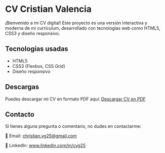# CV Cristian Valencia

¡Bienvenido a mi CV digital! Este proyecto es una versión interactiva y moderna de mi currículum, desarrollado con tecnologías web como HTML5, CSS3 y diseño responsivo.

## Tecnologías usadas
- HTML5
- CSS3 (Flexbox, CSS Grid)
- Diseño responsivo

## Descargas
Puedes descargar mi CV en formato PDF aquí:
[Descargar CV en PDF](https://github.com/Crisvg25/CV-Cristian-Valencia/raw/main/CV_Cristian_Valencia.pdf)

## Contacto
Si tienes alguna pregunta o comentario, no dudes en contactarme:

📧 Email: christian.vg25@gmail.com

💼 LinkedIn: www.linkedin.com/in/cvg25


